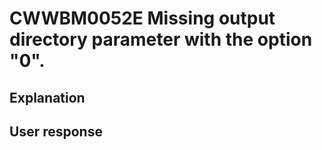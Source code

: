 # CWWBM0052E Missing output directory parameter with the option "0".

## Explanation

## User response